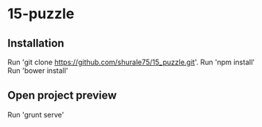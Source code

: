 # 15-puzzle

## Installation

Run 'git clone https://github.com/shurale75/15_puzzle.git'.
Run 'npm install'
Run 'bower install'

## Open project preview

Run 'grunt serve'

